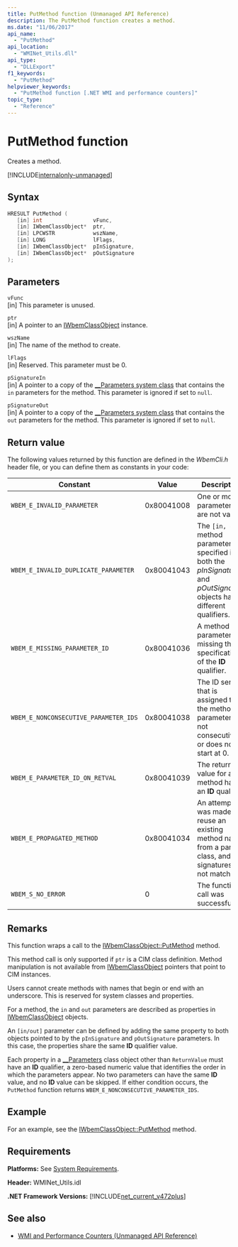 ```yaml
---
title: PutMethod function (Unmanaged API Reference)
description: The PutMethod function creates a method.
ms.date: "11/06/2017"
api_name: 
  - "PutMethod"
api_location: 
  - "WMINet_Utils.dll"
api_type: 
  - "DLLExport"
f1_keywords: 
  - "PutMethod"
helpviewer_keywords: 
  - "PutMethod function [.NET WMI and performance counters]"
topic_type: 
  - "Reference"
---
```

# PutMethod function
Creates a method.

[!INCLUDE[internalonly-unmanaged](../../../../includes/internalonly-unmanaged.md)]
    
## Syntax  
  
```cpp  
HRESULT PutMethod (
   [in] int                vFunc, 
   [in] IWbemClassObject*  ptr, 
   [in] LPCWSTR            wszName,
   [in] LONG               lFlags,
   [in] IWbemClassObject*  pInSignature,
   [in] IWbemClassObject*  pOutSignature
); 
```  

## Parameters

`vFunc`  
[in] This parameter is unused.

`ptr`  
[in] A pointer to an [IWbemClassObject](/windows/desktop/api/wbemcli/nn-wbemcli-iwbemclassobject) instance.

`wszName`  
[in] The name of the method to create. 

`lFlags`  
[in] Reserved. This parameter must be 0.

`pSignatureIn`  
[in] A pointer to a copy of the [__Parameters system class](/windows/desktop/WmiSdk/--parameters) that contains the `in` parameters for the method. This parameter is ignored if set to `null`.  

`pSignatureOut`  
[in]  A pointer to a copy of the [__Parameters system class](/windows/desktop/WmiSdk/--parameters) that contains the `out` parameters for the method. This parameter is ignored if set to `null`.

## Return value

The following values returned by this function are defined in the *WbemCli.h* header file, or you can define them as constants in your code:

|Constant  |Value  |Description  |
|---------|---------|---------|
| `WBEM_E_INVALID_PARAMETER` | 0x80041008 | One or more parameters are not valid. |
| `WBEM_E_INVALID_DUPLICATE_PARAMETER` | 0x80041043 | The `[in, out]` method parameter specified in both the *pInSignature* and *pOutSignature* objects have different qualifiers.
| `WBEM_E_MISSING_PARAMETER_ID` | 0x80041036 | A method parameter is missing the specification of the **ID** qualifier. |
| `WBEM_E_NONCONSECUTIVE_PARAMETER_IDS` | 0x80041038 | The ID series that is assigned to the method parameters is not consecutive or does not start at 0. |
| `WBEM_E_PARAMETER_ID_ON_RETVAL` | 0x80041039 | The return value for a method has an **ID** qualifier. |
| `WBEM_E_PROPAGATED_METHOD` | 0x80041034 | An attempt was made to reuse an existing method name from a parent class, and the signatures did not match. |
| `WBEM_S_NO_ERROR` | 0 | The function call was successful. |
  
## Remarks

This function wraps a call to the [IWbemClassObject::PutMethod](/windows/desktop/api/wbemcli/nf-wbemcli-iwbemclassobject-putmethod) method.

This method call is only supported if `ptr` is a CIM class definition. Method manipulation is not available from [IWbemClassObject](/windows/desktop/api/wbemcli/nn-wbemcli-iwbemclassobject) pointers that point to CIM instances.

Users cannot create methods with names that begin or end with an underscore. This is reserved for system classes and properties.

For a method, the `in` and `out` parameters are described as properties in [IWbemClassObject](/windows/desktop/api/wbemcli/nn-wbemcli-iwbemclassobject) objects.

An `[in/out]` parameter can be defined by adding the same property to both objects pointed to by the `pInSignature` and `pOutSignature` parameters. In this case, the properties share the same **ID** qualifier value.

Each property in a [__Parameters](/windows/desktop/WmiSdk/--parameters) class object other than `ReturnValue` must have an **ID** qualifier, a zero-based numeric value that identifies the order in which the parameters appear. No two parameters can have the same **ID** value, and no **ID** value can be skipped. If either condition occurs, the `PutMethod` function returns `WBEM_E_NONCONSECUTIVE_PARAMETER_IDS`.

## Example

For an example, see the [IWbemClassObject::PutMethod](/windows/desktop/api/wbemcli/nf-wbemcli-iwbemclassobject-putmethod) method.

## Requirements  
 **Platforms:** See [System Requirements](../../get-started/system-requirements.md).  
  
 **Header:** WMINet_Utils.idl  
  
 **.NET Framework Versions:** [!INCLUDE[net_current_v472plus](../../../../includes/net-current-v472plus.md)]  
  
## See also

- [WMI and Performance Counters (Unmanaged API Reference)](index.md)
